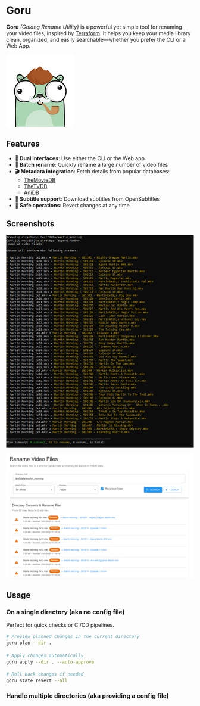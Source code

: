 # Goru

**Goru** *(Golang Rename Utility)* is a powerful yet simple tool for renaming your video files, inspired by [Terraform](https://github.com/hashicorp/terraform).
It helps you keep your media library clean, organized, and easily searchable—whether you prefer the CLI or a Web App.

![Logo](assets/logo_sm.png)

## Features

- **🚀 Dual interfaces**: Use either the CLI or the Web app
- **📂 Batch rename**: Quickly rename a large number of video files
- **🎬 Metadata integration**: Fetch details from popular databases:
  - [TheMovieDB](https://www.themoviedb.org/)
  - [TheTVDB](https://www.thetvdb.com/)
  - [AniDB](https://anidb.net/)
- **💬 Subtitle support**: Download subtitles from OpenSubtitles
- **🔄 Safe operations**: Revert changes at any time

## Screenshots

![CLI](assets/screenshots/screenshot_cli.png)

![Web app](assets/screenshots/screenshot_webapp.png)

## Usage

### On a single directory (aka no config file)

Perfect for quick checks or CI/CD pipelines.

```bash
# Preview planned changes in the current directory
goru plan --dir .

# Apply changes automatically
goru apply --dir . --auto-approve

# Roll back changes if needed
goru state revert --all
```

### Handle multiple directories (aka providing a config file)

